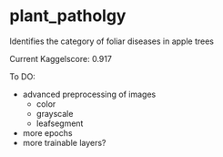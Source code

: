 # plant_patholgy

Identifies the category of foliar diseases in apple trees

Current Kaggelscore: 0.917 

To DO:
- advanced preprocessing of images
    - color
    - grayscale
    - leafsegment
- more epochs
- more trainable layers?
